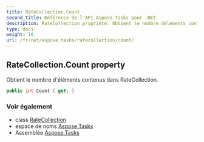 ```yaml
---
title: RateCollection.Count
second_title: Référence de l'API Aspose.Tasks pour .NET
description: RateCollection propriété. Obtient le nombre déléments contenus dans RateCollection.
type: docs
weight: 10
url: /fr/net/aspose.tasks/ratecollection/count/
---
```

## RateCollection.Count property

Obtient le nombre d'éléments contenus dans RateCollection.

```csharp
public int Count { get; }
```

### Voir également

* class [RateCollection](../)
* espace de noms [Aspose.Tasks](../../ratecollection/)
* Assemblée [Aspose.Tasks](../../../)


